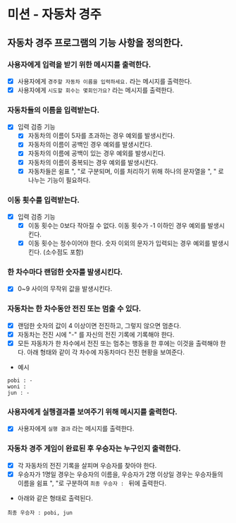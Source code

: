 # 미션 - 자동차 경주

## 자동차 경주 프로그램의 기능 사항을 정의한다.

### 사용자에게 입력을 받기 위한 메시지를 출력한다.

-[x] 사용자에게 `경주할 자동차 이름을 입력하세요.` 라는 메시지를 출력한다.
-[x] 사용자에게 `시도할 회수는 몇회인가요?` 라는 메시지를 출력한다.

### 자동차들의 이름을 입력받는다.

- [x] 입력 검증 기능
    -[x] 자동차의 이름이 5자를 초과하는 경우 예외를 발생시킨다.
    -[x] 자동차의 이름이 공백인 경우 예외를 발생시킨다.
    -[x] 자동차의 이름에 공백이 있는 경우 예외를 발생시킨다.
    -[x] 자동차의 이름이 중복되는 경우 예외를 발생시킨다.
    -[x] 자동차들은 쉼표 ", "로 구분되며, 이를 처리하기 위해 하나의 문자열을 ", " 로 나누는 기능이 필요하다.

### 이동 횟수를 입력받는다.

-[x] 입력 검증 기능
    -[x] 이동 횟수는 0보다 작아질 수 없다. 이동 횟수가 -1 이하인 경우 예외를 발생시킨다.
    -[x] 이동 횟수는 정수이어야 한다. 숫자 이외의 문자가 입력되는 경우 예외를 발생시킨다. (소수점도 포함)

### 한 차수마다 랜덤한 숫자를 발생시킨다.

-[x] 0~9 사이의 무작위 값을 발생시킨다.

### 자동차는 한 차수동안 전진 또는 멈출 수 있다.

-[x] 랜덤한 숫자의 값이 4 이상이면 전진하고, 그렇지 않으면 멈춘다.
-[x] 자동차는 전진 시에 "-" 를 자신의 전진 기록에 기록해야 한다.
-[x] 모든 자동차가 한 차수에서 전진 또는 멈추는 행동을 한 후에는 이것을 출력해야 한다. 아래 형태와 같이 각 차수에 자동차마다 전진 현황을 보여준다.
- 예시

```agsl
pobi : -
woni : 
jun : -
```

### 사용자에게 실행결과를 보여주기 위해 메시지를 출력한다.

- [x] 사용자에게 `실행 결과` 라는 메시지를 출력한다.

### 자동차 경주 게임이 완료된 후 우승자는 누구인지 출력한다.

-[x] 각 자동차의 전진 기록을 살피며 우승자를 찾아야 한다.
-[x] 우승자가 1명일 경우는 우승자의 이름을, 우승자가 2명 이상일 경우는 우승자들의 이름을 쉼표 ", "로 구분하여 `최종 우승자 : ` 뒤에 출력한다.

- 아래와 같은 형태로 출력된다.
```agsl
최종 우승자 : pobi, jun
```


